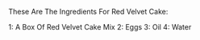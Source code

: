 These Are The Ingredients For Red Velvet Cake:

1: A Box Of Red Velvet Cake Mix
2: Eggs
3: Oil
4: Water